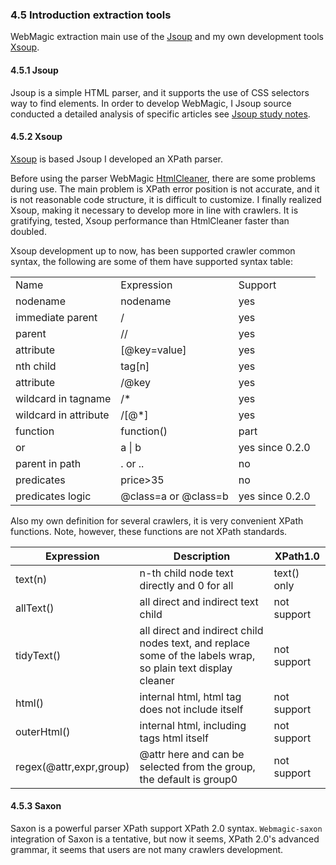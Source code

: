 ### 4.5 Introduction extraction tools

WebMagic extraction main use of the [Jsoup](http://jsoup.org/) and my own development tools [Xsoup](https://github.com/code4craft/xsoup).

#### 4.5.1 Jsoup

Jsoup is a simple HTML parser, and it supports the use of CSS selectors way to find elements. In order to develop WebMagic, I Jsoup source conducted a detailed analysis of specific articles see [Jsoup study notes](https://github.com/code4craft/jsoup-learning).

#### 4.5.2 Xsoup

[Xsoup](https://github.com/code4craft/xsoup) is based Jsoup I developed an XPath parser.

Before using the parser WebMagic [HtmlCleaner](http://htmlcleaner.sourceforge.net/), there are some problems during use. The main problem is XPath error position is not accurate, and it is not reasonable code structure, it is difficult to customize. I finally realized Xsoup, making it necessary to develop more in line with crawlers. It is gratifying, tested, Xsoup performance than HtmlCleaner faster than doubled.

Xsoup development up to now, has been supported crawler common syntax, the following are some of them have supported syntax table:

<table>
    <tr>
        <td>Name</td>
        <td>Expression</td>
        <td>Support</td>
    </tr>
    <tr>
        <td>nodename</td>
        <td>nodename</td>
        <td>yes</td>
    </tr>
    <tr>
        <td>immediate parent</td>
        <td>/</td>
        <td>yes</td>
    </tr>
    <tr>
        <td>parent</td>
        <td>//</td>
        <td>yes</td>
    </tr>
    <tr>
        <td>attribute</td>
        <td>[@key=value]</td>
        <td>yes</td>
    </tr>
    <tr>
        <td>nth child</td>
        <td>tag[n]</td>
        <td>yes</td>
    </tr>
    <tr>
        <td>attribute</td>
        <td>/@key</td>
        <td>yes</td>
    </tr>
    <tr>
        <td>wildcard in tagname</td>
        <td>/*</td>
        <td>yes</td>
    </tr>
    <tr>
        <td>wildcard in attribute</td>
        <td>/[@*]</td>
        <td>yes</td>
    </tr>
    <tr>
        <td>function</td>
        <td>function()</td>
        <td>part</td>
    </tr>
    <tr>
        <td>or</td>
        <td>a | b</td>
        <td>yes since 0.2.0</td>
    </tr>
    <tr>
        <td>parent in path</td>
        <td>. or ..</td>
        <td>no</td>
    </tr>
    <tr>
        <td>predicates</td>
        <td>price>35</td>
        <td>no</td>
    </tr>
    <tr>
        <td>predicates logic</td>
        <td>@class=a or @class=b</td>
        <td>yes since 0.2.0</td>
    </tr>
</table>

Also my own definition for several crawlers, it is very convenient XPath functions. Note, however, these functions are not XPath standards.

| Expression | Description | XPath1.0 |
| -------- | ------- | ------- |
| text(n)| n-th child node text directly and 0 for all  |	text() only|
|allText()	| all direct and indirect text child	| not support|
|tidyText()	| all direct and indirect child nodes text, and replace some of the labels wrap, so plain text display cleaner |	not support |
| html()	| internal html, html tag does not include itself |	not support |
| outerHtml() |	internal html, including tags html itself |	not support |
|regex(@attr,expr,group) | @attr here and can be selected from the group, the default is group0 |	not support|

#### 4.5.3 Saxon

Saxon is a powerful parser XPath support XPath 2.0 syntax. `Webmagic-saxon` integration of Saxon is a tentative, but now it seems, XPath 2.0's advanced grammar, it seems that users are not many crawlers development.
